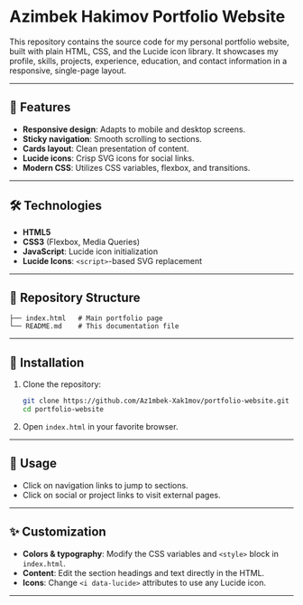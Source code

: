 # Azimbek Hakimov Portfolio Website

This repository contains the source code for my personal portfolio website, built with plain HTML, CSS, and the Lucide icon library. It showcases my profile, skills, projects, experience, education, and contact information in a responsive, single-page layout.

---

## 🚀 Features

* **Responsive design**: Adapts to mobile and desktop screens.
* **Sticky navigation**: Smooth scrolling to sections.
* **Cards layout**: Clean presentation of content.
* **Lucide icons**: Crisp SVG icons for social links.
* **Modern CSS**: Utilizes CSS variables, flexbox, and transitions.

---

## 🛠️ Technologies

* **HTML5**
* **CSS3** (Flexbox, Media Queries)
* **JavaScript**: Lucide icon initialization
* **Lucide Icons**: `<script>`-based SVG replacement

---

## 📂 Repository Structure

```
├── index.html   # Main portfolio page
└── README.md    # This documentation file
```

---

## 🔧 Installation

1. Clone the repository:

   ```bash
   git clone https://github.com/Az1mbek-Xak1mov/portfolio-website.git
   cd portfolio-website
   ```

2. Open `index.html` in your favorite browser.

---

## 🚦 Usage

* Click on navigation links to jump to sections.
* Click on social or project links to visit external pages.

---

## ✨ Customization

* **Colors & typography**: Modify the CSS variables and `<style>` block in `index.html`.
* **Content**: Edit the section headings and text directly in the HTML.
* **Icons**: Change `<i data-lucide>` attributes to use any Lucide icon.

---

